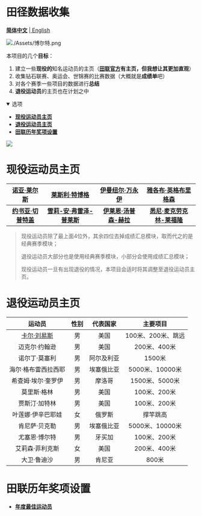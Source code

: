 # 田径数据收集

[**简体中文**](./README.md) |[ English](README.en.md)

![./Assets/博尔特.png](./Assets/博尔特.png)

本项目的几个**目标**：

1. 建立一些**现役的**知名运动员的主页（**[田联官方](https://worldathletics.org)**有主页，但我想让其更加**直观**）
2. 收集钻石联赛、奥运会、世锦赛的比赛数据（大概就是**成绩单**吧）
3. 对各个赛季一些项目的数据进行**总结**
4. **退役运动员**的主页也在计划之中

<details open>
<summary>选项</summary>

- **[现役运动员主页](#现役运动员主页)**
- **[退役运动员主页](#退役运动员主页)**
- **[田联历年奖项设置](#田联历年奖项设置)**

</details>

![](./Assets/奎罗伊.png)

# 现役运动员主页
| **[诺亚·莱尔斯](./Athlete/Men/Sprinter/Noah-Lyles/Profile.md)** | [**莱斯利·特博格**](./Athlete/Men/Sprinter/Letsile-Tebogo/Profile.md) | **[伊曼纽尔·万永伊](./Athlete/Men/Middle-Distance/Emmanuel-Wanyonyi/Profile.md)** | **[雅各布·英格布里格森](./Athlete/Men/Middle-Distance/Jakob-Ingebrigtsen/Profile.md)** |
| :----------------------------------------------------------: | :----------------------------------------------------------: | :----------------------------------------------------------: | :----------------------------------------------------------: |
| **[约书亚·切普特盖](./Athlete/Men/Long-Distance/Joshua-Cheptegei/Profile.md)** | **[雪莉-安·弗雷泽-普莱斯](./Athlete/Women/Sprinter/Shelly-Ann-Fraser-Pryce/Profile.md)** | **[伊莱恩·汤普森-赫拉](./Athlete/Women/Sprinter/Elaine-Thompson-Herah/Profile.md)** | **[悉尼·麦克劳克林-莱福隆](./Athlete/Women/Sprinter/Sydney-Mclaughlin-Levrone/Profile.md)** |

> 现役运动员除了最上面4位外，其余四位去掉成绩汇总模块，取而代之的是经典赛季模块；
>
> 退役运动员大部分也是使用经典赛季模块，小部分会使用成绩汇总模块；
>
> 现役运动员一旦有出现退役的情况，本项目会适时将其调整至退役运动员主页。

# 退役运动员主页

|                           运动员                           | 性别 |  代表国家  |      主要项目      |
| :--------------------------------------------------------: | :--: | :--------: | :----------------: |
| [卡尔·刘易斯](.Athlete/Men/Sprinter/Carl-Lewis/Profile.md) |  男  |    美国    | 100米、200米、跳远 |
|                       迈克尔·约翰逊                        |  男  |    美国    |    200米、400米    |
|                       诺尔丁·莫塞利                        |  男  | 阿尔及利亚 |       1500米       |
|                    海尔·格布雷西拉西耶                     |  男  | 埃塞俄比亚 |  5000米、10000米   |
|                     希查姆·埃尔·奎罗伊                     |  男  |   摩洛哥   |   1500米、5000米   |
|                        莫里斯·格林                         |  男  |    美国    |    100米、200米    |
|                       贾斯汀·加特林                        |  男  |    美国    |    100米、200米    |
|                     叶莲娜·伊辛巴耶娃                      |  女  |   俄罗斯   |      撑竿跳高      |
|                       肯尼萨·贝克勒                        |  男  | 埃塞俄比亚 |  5000米、10000米   |
|                       尤塞恩·博尔特                        |  男  |   牙买加   |    100米、200米    |
|                      艾莉森·菲利克斯                       |  女  |    美国    |    200米、400米    |
|                        大卫·鲁迪沙                         |  男  |   肯尼亚   |       800米        |

# 田联历年奖项设置

- **[年度最佳运动员](./Awards/World-Athlete-Of-The-Year/List-simple.md)**
